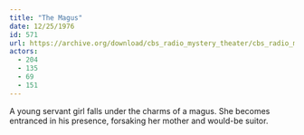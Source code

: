 ```yaml
---
title: "The Magus"
date: 12/25/1976
id: 571
url: https://archive.org/download/cbs_radio_mystery_theater/cbs_radio_mystery_theater-0551-0600.zip/cbs_radio_mystery_theater-0551-0600%2Fcbsrmt_0571_the_magus.mp3
actors:
  - 204
  - 135
  - 69
  - 151
---
```

A young servant girl falls under the charms of a magus. She becomes entranced in his presence, forsaking her mother and would-be suitor.